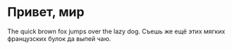 # Привет, мир

The quick brown fox jumps over the lazy dog.
Съешь же ещё этих мягких французских булок да выпей чаю.
